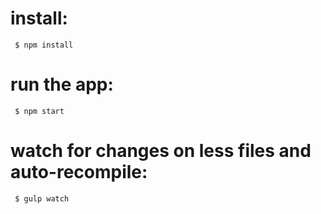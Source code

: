# install:
     $ npm install

# run the app:
     $ npm start

# watch for changes on less files and auto-recompile:
     $ gulp watch
